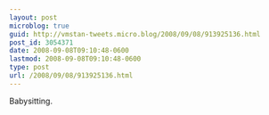 ```yaml
---
layout: post
microblog: true
guid: http://vmstan-tweets.micro.blog/2008/09/08/913925136.html
post_id: 3054371
date: 2008-09-08T09:10:48-0600
lastmod: 2008-09-08T09:10:48-0600
type: post
url: /2008/09/08/913925136.html
---
```

Babysitting.
